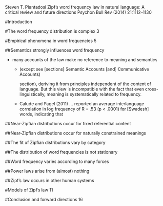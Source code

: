 Steven T. Piantadosi
Zipf’s word frequency law in natural language: 
  A critical review and future directions 
Psychon Bull Rev (2014) 21:1112–1130

#Introduction

#The word frequency distribution is complex 3

#Empirical phenomena in word frequencies 5

##Semantics strongly influences word frequency


* many accounts of the law make no reference to meaning and semantics 
  * (except see [sections] Semantic Accounts [and] Communicative Accounts)

    section), deriving it from principles independent of the content of
    language. But this view is incompatible with the fact that even cross-
    linguistically, meaning is systematically related to frequency. 
  * Calude and
    Pagel (2011) ... reported an average interlanguage correlation in log
    frequency of R = .53 (p < .0001) for [Swadesh] words, indicating that

##Near-Zipfian distributions occur for fixed referential content

##Near-Zipfian distributions occur for naturally constrained meanings

##The fit of Zipfian distributions vary by category

##The distribution of word frequencies is not stationary

##Word frequency varies according to many forces

##Power laws arise from (almost) nothing

##Zipf’s law occurs in other human systems

#Models of Zipf’s law 11

#Conclusion and forward directions 16
